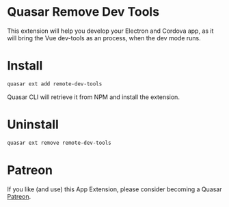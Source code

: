 Quasar Remove Dev Tools
===

This extension will help you develop your Electron and Cordova app, as it will bring the Vue dev-tools as an process, when the dev mode runs.

# Install
```bash
quasar ext add remote-dev-tools
```
Quasar CLI will retrieve it from NPM and install the extension.

# Uninstall
```bash
quasar ext remove remote-dev-tools
```

# Patreon
If you like (and use) this App Extension, please consider becoming a Quasar [Patreon](https://www.patreon.com/quasarframework).
